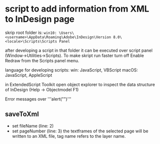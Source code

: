 # script to add information from XML to InDesign page
skrip root folder is:
```win10: \Users\<username>\AppData\Roaming\Adobe\InDesign\Version 8.0\<locale>\Scripts\Scripts Panel```

after developing a script in that folder it can be executed over script panel (Window->Utilities->Scripts).
To make skript run faster turn off Enable Redraw from the Scripts panel menu.

language for developing scripts:
win: JavaScript, VBScript
macOS: JavaScript, AppleScript

in ExtendedScript Toolkit open object explorer to inspect the data structure of InDesign (Help -> Objectmodel F1)

Error messages over
'''alert("<message>")'''

## saveToXml
* set fileName (line: 2)
* set pageNumber (line: 3)
the textframes of the selected page will be written to an XML file, tag name refers to the layer name.
